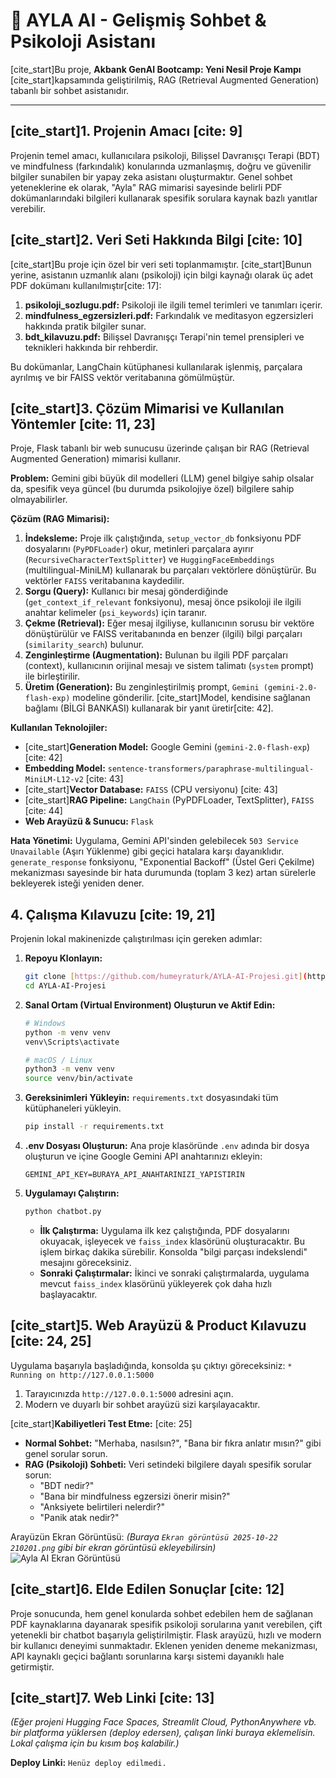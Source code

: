 # 💜 AYLA AI - Gelişmiş Sohbet & Psikoloji Asistanı

[cite_start]Bu proje, **Akbank GenAI Bootcamp: Yeni Nesil Proje Kampı**  [cite_start]kapsamında geliştirilmiş, RAG (Retrieval Augmented Generation)  tabanlı bir sohbet asistanıdır.

---

## [cite_start]1. Projenin Amacı [cite: 9]

Projenin temel amacı, kullanıcılara psikoloji, Bilişsel Davranışçı Terapi (BDT) ve mindfulness (farkındalık) konularında uzmanlaşmış, doğru ve güvenilir bilgiler sunabilen bir yapay zeka asistanı oluşturmaktır. Genel sohbet yeteneklerine ek olarak, "Ayla" RAG mimarisi sayesinde belirli PDF dokümanlarındaki bilgileri kullanarak spesifik sorulara kaynak bazlı yanıtlar verebilir.

## [cite_start]2. Veri Seti Hakkında Bilgi [cite: 10]

[cite_start]Bu proje için özel bir veri seti toplanmamıştır. [cite_start]Bunun yerine, asistanın uzmanlık alanı (psikoloji) için bilgi kaynağı olarak üç adet PDF dokümanı kullanılmıştır[cite: 17]:

1.  **psikoloji_sozlugu.pdf:** Psikoloji ile ilgili temel terimleri ve tanımları içerir.
2.  **mindfulness_egzersizleri.pdf:** Farkındalık ve meditasyon egzersizleri hakkında pratik bilgiler sunar.
3.  **bdt_kilavuzu.pdf:** Bilişsel Davranışçı Terapi'nin temel prensipleri ve teknikleri hakkında bir rehberdir.

Bu dokümanlar, LangChain kütüphanesi kullanılarak işlenmiş, parçalara ayrılmış ve bir FAISS vektör veritabanına gömülmüştür.

## [cite_start]3. Çözüm Mimarisi ve Kullanılan Yöntemler [cite: 11, 23]

Proje, Flask tabanlı bir web sunucusu üzerinde çalışan bir RAG (Retrieval Augmented Generation) mimarisi kullanır.

**Problem:** Gemini gibi büyük dil modelleri (LLM) genel bilgiye sahip olsalar da, spesifik veya güncel (bu durumda psikolojiye özel) bilgilere sahip olmayabilirler.

**Çözüm (RAG Mimarisi):**
1.  **İndeksleme:** Proje ilk çalıştığında, `setup_vector_db` fonksiyonu PDF dosyalarını (`PyPDFLoader`) okur, metinleri parçalara ayırır (`RecursiveCharacterTextSplitter`) ve `HuggingFaceEmbeddings` (multilingual-MiniLM) kullanarak bu parçaları vektörlere dönüştürür. Bu vektörler `FAISS` veritabanına kaydedilir.
2.  **Sorgu (Query):** Kullanıcı bir mesaj gönderdiğinde (`get_context_if_relevant` fonksiyonu), mesaj önce psikoloji ile ilgili anahtar kelimeler (`psi_keywords`) için taranır.
3.  **Çekme (Retrieval):** Eğer mesaj ilgiliyse, kullanıcının sorusu bir vektöre dönüştürülür ve FAISS veritabanında en benzer (ilgili) bilgi parçaları (`similarity_search`) bulunur.
4.  **Zenginleştirme (Augmentation):** Bulunan bu ilgili PDF parçaları (context), kullanıcının orijinal mesajı ve sistem talimatı (`system` prompt) ile birleştirilir.
5.  **Üretim (Generation):** Bu zenginleştirilmiş prompt, `Gemini (gemini-2.0-flash-exp)` modeline gönderilir. [cite_start]Model, kendisine sağlanan bağlamı (BİLGİ BANKASI) kullanarak bir yanıt üretir[cite: 42].

**Kullanılan Teknolojiler:**
* [cite_start]**Generation Model:** Google Gemini (`gemini-2.0-flash-exp`) [cite: 42]
* **Embedding Model:** `sentence-transformers/paraphrase-multilingual-MiniLM-L12-v2` [cite: 43]
* [cite_start]**Vector Database:** `FAISS` (CPU versiyonu) [cite: 43]
* [cite_start]**RAG Pipeline:** `LangChain` (PyPDFLoader, TextSplitter), `FAISS` [cite: 44]
* **Web Arayüzü & Sunucu:** `Flask`

**Hata Yönetimi:**
Uygulama, Gemini API'sinden gelebilecek `503 Service Unavailable` (Aşırı Yüklenme) gibi geçici hatalara karşı dayanıklıdır. `generate_response` fonksiyonu, "Exponential Backoff" (Üstel Geri Çekilme) mekanizması sayesinde bir hata durumunda (toplam 3 kez) artan sürelerle bekleyerek isteği yeniden dener.

## 4. Çalışma Kılavuzu [cite: 19, 21]

Projenin lokal makinenizde çalıştırılması için gereken adımlar:

1.  **Repoyu Klonlayın:**
    ```bash
    git clone [https://github.com/humeyraturk/AYLA-AI-Projesi.git](https://github.com/humeyraturk/AYLA-AI-Projesi.git)
    cd AYLA-AI-Projesi
    ```

2.  **Sanal Ortam (Virtual Environment) Oluşturun ve Aktif Edin:**
    ```bash
    # Windows
    python -m venv venv
    venv\Scripts\activate
    
    # macOS / Linux
    python3 -m venv venv
    source venv/bin/activate
    ```

3.  **Gereksinimleri Yükleyin:**
    `requirements.txt` dosyasındaki tüm kütüphaneleri yükleyin.
    ```bash
    pip install -r requirements.txt
    ```

4.  **.env Dosyası Oluşturun:**
    Ana proje klasöründe `.env` adında bir dosya oluşturun ve içine Google Gemini API anahtarınızı ekleyin:
    ```
    GEMINI_API_KEY=BURAYA_API_ANAHTARINIZI_YAPISTIRIN
    ```

5.  **Uygulamayı Çalıştırın:**
    ```bash
    python chatbot.py
    ```

    * **İlk Çalıştırma:** Uygulama ilk kez çalıştığında, PDF dosyalarını okuyacak, işleyecek ve `faiss_index` klasörünü oluşturacaktır. Bu işlem birkaç dakika sürebilir. Konsolda "bilgi parçası indekslendi" mesajını göreceksiniz.
    * **Sonraki Çalıştırmalar:** İkinci ve sonraki çalıştırmalarda, uygulama mevcut `faiss_index` klasörünü yükleyerek çok daha hızlı başlayacaktır.

## [cite_start]5. Web Arayüzü & Product Kılavuzu [cite: 24, 25]

Uygulama başarıyla başladığında, konsolda şu çıktıyı göreceksiniz:
`* Running on http://127.0.0.1:5000`

1.  Tarayıcınızda `http://127.0.0.1:5000` adresini açın.
2.  Modern ve duyarlı bir sohbet arayüzü sizi karşılayacaktır.

[cite_start]**Kabiliyetleri Test Etme:** [cite: 25]
* **Normal Sohbet:** "Merhaba, nasılsın?", "Bana bir fıkra anlatır mısın?" gibi genel sorular sorun.
* **RAG (Psikoloji) Sohbeti:** Veri setindeki bilgilere dayalı spesifik sorular sorun:
    * "BDT nedir?"
    * "Bana bir mindfulness egzersizi önerir misin?"
    * "Anksiyete belirtileri nelerdir?"
    * "Panik atak nedir?"

Arayüzün Ekran Görüntüsü:
*(Buraya `Ekran görüntüsü 2025-10-22 210201.png` gibi bir ekran görüntüsü ekleyebilirsin)*
![Ayla AI Ekran Görüntüsü](https://i.imgur.com/ORNEK_RESIM.png)


## [cite_start]6. Elde Edilen Sonuçlar [cite: 12]

Proje sonucunda, hem genel konularda sohbet edebilen hem de sağlanan PDF kaynaklarına dayanarak spesifik psikoloji sorularına yanıt verebilen, çift yetenekli bir chatbot başarıyla geliştirilmiştir. Flask arayüzü, hızlı ve modern bir kullanıcı deneyimi sunmaktadır. Eklenen yeniden deneme mekanizması, API kaynaklı geçici bağlantı sorunlarına karşı sistemi dayanıklı hale getirmiştir.

## [cite_start]7. Web Linki [cite: 13]

*(Eğer projeni Hugging Face Spaces, Streamlit Cloud, PythonAnywhere vb. bir platforma yüklersen (deploy edersen), çalışan linki buraya eklemelisin. Lokal çalışma için bu kısım boş kalabilir.)*

**Deploy Linki:** `Henüz deploy edilmedi.`